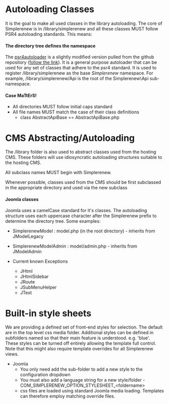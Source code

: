 Autoloading Classes
===================
It is the goal to make all used classes in the library autoloading. The core of Simplerenew is
in /library/simplerenew and all these classes MUST follow PSR4 autoloading standards. This means:

#### The directory tree defines the namespace
The [psr4autoloader](https://github.com/php-fig/fig-standards/blob/master/accepted/PSR-4-autoloader-examples.md)
is a slightly modified version pulled from the github repository
([follow the link](https://github.com/php-fig/fig-standards/blob/master/accepted/PSR-4-autoloader-examples.md)).
It is a general purpose autoloader that can be used for any set of classes that adhere to the psr4
standard. It is used to register /library/simplerenew as the base *Simplerenew* namespace. For example,
/library/simplerenew/Api is the root of the Simplerenew\Api sub-namespace.

#### Case MaTtErS!
+ All directories MUST follow initial caps standard
+ All file names MUST match the case of their class definitions
    + class AbstractApiBase == AbstractApiBase.php

CMS Abstracting/Autoloading
===========================
The /library folder is also used to abstract classes used from the hosting CMS. These folders
will use idiosyncratic autoloading structures suitable to the hosting CMS.

All subclass names MUST begin with Simplerenew.

Whenever possible, classes used from the CMS should be first subclassed in the appropriate directory and
used via the new subclass

#### Joomla classes
Joomla uses a camelCase standard for it's classes. The autoloading structure uses each uppercase
character after the Simplerenew prefix to determine the directory tree. Some examples:

+ SimplerenewModel : model.php (in the root directory) - inherits from JModelLegacy
+ SimplerenewModelAdmin : model/admin.php - inherits from JModelAdmin


+ Current known Exceptions
    + JHtml
    + JHtmlSidebar
    + JRoute
    + JSubMenuHelper
    + JText

Built-in style sheets
=====================
We are providing a defined set of front-end styles for selection. The default are in the top level css
media folder. Additional styles can be defined in subfolders named so that their main feature is understood.
e.g. 'blue'. These styles can be turned off entirely allowing the template full control. Note that this might
also require template overrides for all Simplerenew views.

+ Joomla
    + You only need add the sub-folder to add a new style to the configuration dropdown
    + You must also add a language string for a new style/folder - COM_SIMPLERENEW_OPTION_STYLESHEET_&lt;foldername&gt;
    + css files are loaded using standard Joomla media loading. Templates can therefore employ matching override files.

